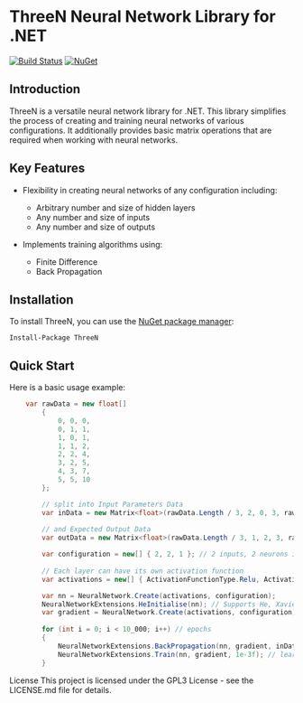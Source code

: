 # ThreeN Neural Network Library for .NET

[![Build Status](https://travis-ci.org/ThreeN/ThreeN.svg?branch=master)](https://travis-ci.org/ThreeN/ThreeN)
[![NuGet](https://img.shields.io/nuget/v/ThreeN.svg)](https://www.nuget.org/packages/ThreeN/)

## Introduction

ThreeN is a versatile neural network library for .NET. This library simplifies the process of creating and training neural networks of various configurations. It additionally provides basic matrix operations that are required when working with neural networks.

## Key Features

- Flexibility in creating neural networks of any configuration including:
  - Arbitrary number and size of hidden layers
  - Any number and size of inputs
  - Any number and size of outputs

- Implements training algorithms using:
  - Finite Difference
  - Back Propagation

## Installation

To install ThreeN, you can use the [NuGet package manager](https://www.nuget.org/packages/ThreeN/):

```shell
Install-Package ThreeN
```

## Quick Start

Here is a basic usage example:

```csharp
	var rawData = new float[]
        {
            0, 0, 0,
            0, 1, 1,
            1, 0, 1,
            1, 1, 2,
            2, 2, 4,
            3, 2, 5,
            4, 3, 7,
            5, 5, 10
        };

		// split into Input Parameters Data
        var inData = new Matrix<float>(rawData.Length / 3, 2, 0, 3, rawData);
		
		// and Expected Output Data
        var outData = new Matrix<float>(rawData.Length / 3, 1, 2, 3, rawData);

        var configuration = new[] { 2, 2, 1 }; // 2 inputs, 2 neurons in the hidden layer, 1 output in the output layer
		
		// Each layer can have its own activation function
        var activations = new[] { ActivationFunctionType.Relu, ActivationFunctionType.PassThrough };

        var nn = NeuralNetwork.Create(activations, configuration);
		NeuralNetworkExtensions.HeInitialise(nn); // Supports He, Xavier, Random with low-high
        var gradient = NeuralNetwork.Create(activations, configuration);
		
		for (int i = 0; i < 10_000; i++) // epochs
        {        
            NeuralNetworkExtensions.BackPropagation(nn, gradient, inData, outData);
            NeuralNetworkExtensions.Train(nn, gradient, 1e-3f); // learning rate
        }
```

License
This project is licensed under the GPL3 License - see the LICENSE.md file for details.
